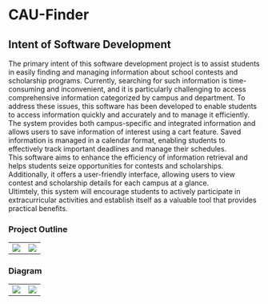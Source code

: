 # CAU-Finder
<h2>
  Intent of Software Development
</h2>
<p>
  The primary intent of this software development project is to assist students in easily finding and managing information about school contests and scholarship programs. Currently, searching for such information is time-consuming and inconvenient, and it is particularly challenging to access comprehensive information categorized by campus and department. To address these issues, this software has been developed to enable students to access information quickly and accurately and to manage it efficiently.<br>
The system provides both campus-specific and integrated information and allows users to save information of interest using a cart feature. Saved information is managed in a calendar format, enabling students to effectively track important deadlines and manage their schedules.<br>
This software aims to enhance the efficiency of information retrieval and helps students seize opportunities for contests and scholarships. Additionally, it offers a user-friendly interface, allowing users to view contest and scholarship details for each campus at a glance.<br>
Ultimtely, this system will encourage students to actively participate in extracurricular activities and establish itself as a valuable tool that provides practical benefits.
</p>

<h3>Project Outline</h3>
<table>
  <tr>
    <td><img src="https://ifh.cc/g/myGo8o.png" /></td><td><img src="https://ifh.cc/g/c4bYvO.png" /></td>
  <tr>
</table>

<h3>Diagram</h3>
<table>
  <tr>
    <td><img src="https://ifh.cc/g/Hhf6lP.png" /></td><td><img src="https://ifh.cc/g/jNpLxy.png" /></td>
  <tr>
</table>
